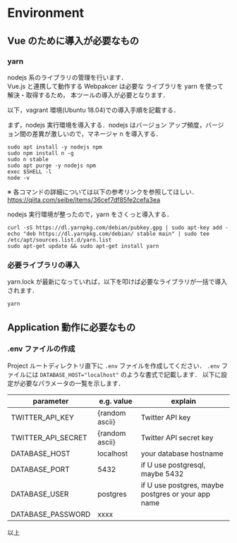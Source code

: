 #  Environment

## Vue のために導入が必要なもの

### yarn

nodejs 系のライブラリの管理を行います．  
Vue.js と連携して動作する Webpakcer は必要な
ライブラリを yarn を使って解決・取得するため，
本ツールの導入が必要となります．

以下，vagrant 環境(Ubuntu 18.04)での導入手順を記載する．

まず，nodejs 実行環境を導入する．nodejs はバージョン
アップ頻度，バージョン間の差異が激しいので，マネージャ n を導入する．

```
sudo apt install -y nodejs npm
sudo npm install n -g
sudo n stable
sudo apt purge -y nodejs npm
exec $SHELL -l
node -v
```

※ 各コマンドの詳細については以下の参考リンクを参照してほしい．  
  https://qiita.com/seibe/items/36cef7df85fe2cefa3ea

nodejs 実行環境が整ったので，yarn をさくっと導入する．
```
curl -sS https://dl.yarnpkg.com/debian/pubkey.gpg | sudo apt-key add -
echo "deb https://dl.yarnpkg.com/debian/ stable main" | sudo tee /etc/apt/sources.list.d/yarn.list
sudo apt-get update && sudo apt-get install yarn
```

### 必要ライブラリの導入

yarn.lock が最新になっていれば，以下を叩けば必要なライブラリが一括で導入されます．

```
yarn
```

## Application 動作に必要なもの

### .env ファイルの作成

Project ルートディレクトリ直下に `.env` ファイルを作成してください．
`.env` ファイルには `DATABASE_HOST="localhost"` のような書式で記載します．
以下に設定が必要なパラメータの一覧を示します．

|parameter|e.g. value|explain|
|---------|----------|-------|
|TWITTER_API_KEY|{random ascii}|Twitter API key|
|TWITTER_API_SECRET|{random ascii}|Twitter API secret key|
|DATABASE_HOST|localhost|your database hostname|
|DATABASE_PORT|5432|if U use postgresql, maybe 5432|
|DATABASE_USER|postgres|if U use postgres, maybe postgres or your app name|
|DATABASE_PASSWORD|xxxx||





以上
